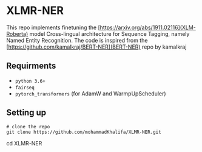 # XLMR-NER
This repo implements finetuning the [https://arxiv.org/abs/1911.02116](XLM-Roberta) model  Cross-lingual architecture for Sequence Tagging, namely Named Entity Recognition. The code is inspired from the [https://github.com/kamalkraj/BERT-NER](BERT-NER) repo by kamalkraj


## Requirments 
* `python 3.6+`
* `fairseq`
* `pytorch_transformers` (for AdamW and WarmpUpScheduler)


## Setting up

```
# clone the repo
git clone https://github.com/mohammadKhalifa/XLMR-NER.git
```

cd XLMR-NER

